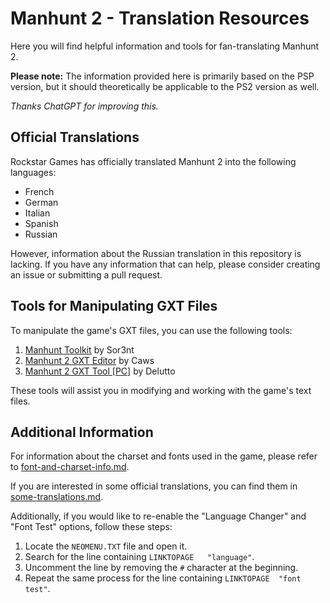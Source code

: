 # Manhunt 2 - Translation Resources
Here you will find helpful information and tools for fan-translating Manhunt 2.

**Please note:** The information provided here is primarily based on the PSP version, but it should theoretically be applicable to the PS2 version as well.

_Thanks ChatGPT for improving this._
## Official Translations
Rockstar Games has officially translated Manhunt 2 into the following languages:
- French
- German
- Italian
- Spanish
- Russian

However, information about the Russian translation in this repository is lacking. If you have any information that can help, please consider creating an issue or submitting a pull request.

## Tools for Manipulating GXT Files
To manipulate the game's GXT files, you can use the following tools:
1. [Manhunt Toolkit](https://github.com/Sor3nt/manhunt-toolkit) by Sor3nt
2. [Manhunt 2 GXT Editor](https://romhackers.org/utilitarios/jogos-especificos/manhunt-2-gxt-editor/) by Caws
3. [Manhunt 2 GXT Tool \[PC\]](https://zenhax.com/viewtopic.php?p=36590#p36590) by Delutto

These tools will assist you in modifying and working with the game's text files.

## Additional Information
For information about the charset and fonts used in the game, please refer to [font-and-charset-info.md](font-and-charset-info.md).

If you are interested in some official translations, you can find them in [some-translations.md](some-translations.md).

Additionally, if you would like to re-enable the "Language Changer" and "Font Test" options, follow these steps:
1. Locate the `NEOMENU.TXT` file and open it.
2. Search for the line containing `LINKTOPAGE	"language"`.
3. Uncomment the line by removing the `#` character at the beginning.
4. Repeat the same process for the line containing `LINKTOPAGE	"font test"`.
